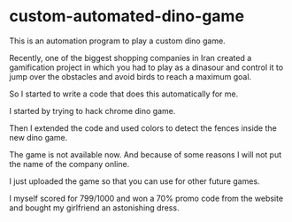 # custom-automated-dino-game

This is an automation program to play a custom dino game.

Recently, one of the biggest shopping companies in Iran created a gamification project in which you had to play as a dinasour and control it to jump over the obstacles and avoid birds to reach a maximum goal.

So I started to write a code that does this automatically for me.

I started by trying to hack chrome dino game.

Then I extended the code and used colors to detect the fences inside the new dino game.

The game is not available now. And because of some reasons I will not put the name of the company online.

I just uploaded the game so that you can use for other future games.

I myself scored for 799/1000 and won a 70% promo code from the website and bought my girlfriend an astonishing dress.
